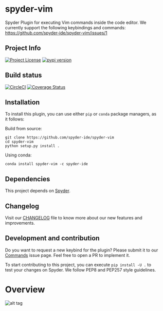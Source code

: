 # spyder-vim
Spyder Plugin for executing Vim commands inside the code editor. We currently support the following keybindings and commands: https://github.com/spyder-ide/spyder-vim/issues/1

## Project Info
[![Project License](https://img.shields.io/pypi/l/spyder-vim.svg)](./LICENSE.txt)
[![pypi version](https://img.shields.io/pypi/v/spyder-vim.svg)](https://pypi.python.org/pypi/spyder-vim)

## Build status
[![CircleCI](https://circleci.com/gh/spyder-ide/spyder-vim.svg?style=svg)](https://circleci.com/gh/spyder-ide/spyder-vim)
[![Coverage Status](https://coveralls.io/repos/github/spyder-ide/spyder-vim/badge.svg?branch=master)](https://coveralls.io/github/spyder-ide/spyder-vim?branch=master)

## Installation
To install this plugin, you can use either ``pip`` or ``conda`` package managers, as it follows:

Build from source:
```
git clone https://github.com/spyder-ide/spyder-vim
cd spyder-vim
python setup.py install .
```

Using conda:
```
conda install spyder-vim -c spyder-ide
```

## Dependencies
This project depends on [Spyder](https://github.com/spyder-ide/spyder).

## Changelog
Visit our [CHANGELOG](CHANGELOG.md) file to know more about our new features and improvements.

## Development and contribution
Do you want to request a new keybind for the plugin? Please submit it to our [Commands](https://github.com/spyder-ide/spyder-vim/issues/1) issue page. Feel free to open a PR to implement it.

To start contributing to this project, you can execute ``pip install -U .`` to test your changes on Spyder. We follow PEP8 and PEP257 style guidelines.

# Overview
![alt tag](/doc/example.gif)
